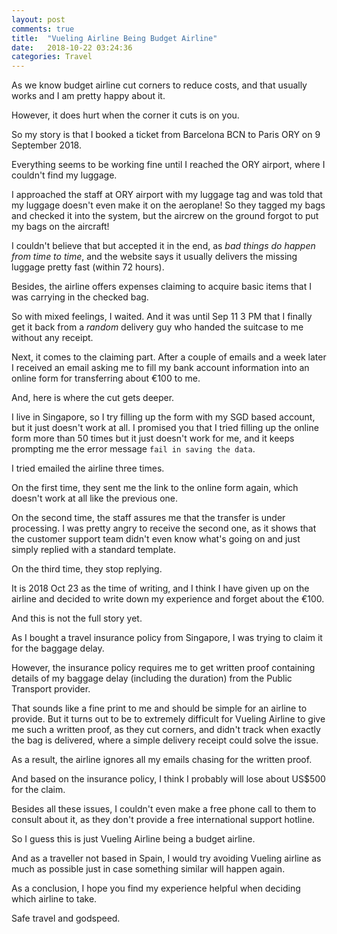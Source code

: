 ```yaml
---
layout: post
comments: true
title:  "Vueling Airline Being Budget Airline"
date:   2018-10-22 03:24:36
categories: Travel
---
```


As we know budget airline cut corners to reduce costs, and that usually works and I am pretty happy about it. 

However, it does hurt when the corner it cuts is on you. 

So my story is that I booked a ticket from Barcelona BCN to Paris ORY on 9 September 2018. 

Everything seems to be working fine until I reached the ORY airport, where I couldn't find my luggage.

I approached the staff at ORY airport with my luggage tag and was told that my luggage doesn't even make it on the aeroplane!  So they tagged my bags and checked it into the system, but the aircrew on the ground forgot to put my bags on the aircraft! 

I couldn't believe that but accepted it in the end, as *bad things do happen from time to time*, and the website says it usually delivers the missing luggage pretty fast (within 72 hours). 

Besides, the airline offers expenses claiming to acquire basic items that I was carrying in the checked bag.

So with mixed feelings, I waited. And it was until Sep 11 3 PM that I finally get it back from a *random* delivery guy who handed the suitcase to me without any receipt. 

Next, it comes to the claiming part. After a couple of emails and a week later I received an email asking me to fill my bank account information into an online form for transferring about €100 to me. 

And, here is where the cut gets deeper. 

I live in Singapore, so I try filling up the form with my SGD based account, but it just doesn't work at all. I promised you that I tried filling up the online form more than 50 times but it just doesn't work for me, and it keeps prompting me the error message  `fail in saving the data`. 

I tried emailed the airline three times.

On the first time, they sent me the link to the online form again, which doesn't work at all like the previous one.

On the second time, the staff assures me that the transfer is under processing. I was pretty angry to receive the second one, as it shows that the customer support team didn't even know what's going on and just simply replied with a standard template. 

On the third time, they stop replying. 

It is 2018 Oct 23 as the time of writing, and I think I have given up on the airline and decided to write down my experience and forget about the €100.

And this is not the full story yet. 

As I bought a travel insurance policy from Singapore, I was trying to claim it for the baggage delay. 

However, the insurance policy requires me to get written proof containing details of my baggage delay (including the duration) from the Public Transport provider. 

That sounds like a fine print to me and should be simple for an airline to provide. But it turns out to be to extremely difficult for Vueling Airline to give me such a written proof, as they cut corners, and didn't track when exactly the bag is delivered, where a simple delivery receipt could solve the issue.

As a result, the airline ignores all my emails chasing for the written proof. 

And based on the insurance policy, I think I probably will lose about US$500 for the claim. 

Besides all these issues, I couldn't even make a free phone call to them to consult about it, as they don't provide a free international support hotline. 

So I guess this is just Vueling Airline being a budget airline.

And as a traveller not based in Spain, I would try avoiding Vueling airline as much as possible just in case something similar will happen again. 

As a conclusion, I hope you find my experience helpful when deciding which airline to take.

Safe travel and godspeed.
